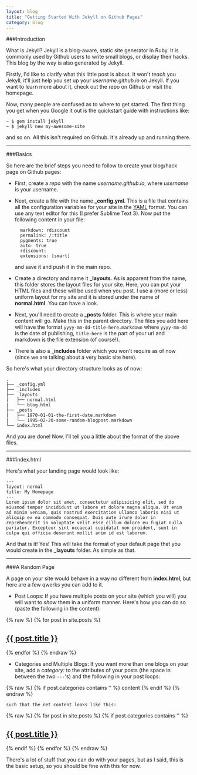 ```yaml
---
layout: blog
title: "Getting Started With Jekyll on Github Pages"
category: blog
---
```


###Introduction

What is Jekyll?
Jekyll is a blog-aware, static site generator in Ruby. It is commonly used by Github users to write small blogs, or display their hacks. This blog by the way is also generated by Jekyll.

Firstly, I'd like to clarify what this little post is about. It won't *teach* you Jekyll, it'll just help you set up your *username.github.io* on Jekyll. If you want to learn more about it, check out the repo on Github or visit the homepage.

Now, many people are confused as to where to get started. The first thing you get when you Google it out is the quickstart guide with instructions like:

	~ $ gem install jekyll
	~ $ jekyll new my-awesome-site

and so on. All this isn't required on Github. It's already up and running there.

---

###Basics

So here are the brief steps you need to follow to create your blog/hack page on Github pages:

* First, create a *repo* with the name *username.github.io*, where *username* is your username.
* Next, create a file with the name **_config.yml**. This is a file that contains all the configuration variables for your site in the [YAML](http://en.wikipedia.org/wiki/YAML) format. You can use any text editor for this (I prefer Sublime Text 3). Now put the following content in your file:

		markdown: rdiscount
		permalink: /:title
		pygments: true
		auto: true
		rdiscount:
		extensions: [smart]

	and save it and push it in the main repo.
* Create a directory and name it **_layouts**. As is apparent from the name, this folder stores the layout files for your site. Here, you can put your HTML files and these will be used when you post. I use a (more or less) uniform layout for my site and it is stored under the name of **normal.html**. You can have a look.
* Next, you'll need to create a **_posts** folder. This is where your main content will go. Make this in the parent directory. The files you add here will have the format `yyyy-mm-dd-title-here.markdown` where `yyyy-mm-dd` is the date of publishing, `title-here` is the part of your url and markdown is the file extension (of course!).
* There is also a **_includes** folder which you won't require as of now (since we are talking about a very basic site here).

So here's what your directory structure looks as of now:

	.
	├── _config.yml
	├── _includes
	├── _layouts
	|   ├── normal.html
	|   └── blog.html
	├── _posts
	|   ├── 1970-01-01-the-first-date.markdown
	|   └── 1995-02-20-some-random-blogpost.markdown
	└── index.html

And you are done! Now, I'll tell you a little about the format of the above files.

---

###index.html

Here's what your landing page would look like:

	---
	layout: normal
	title: My Homepage
	---
	Lorem ipsum dolor sit amet, consectetur adipisicing elit, sed do eiusmod tempor incididunt ut labore et dolore magna aliqua. Ut enim
	ad minim veniam, quis nostrud exercitation ullamco laboris nisi ut aliquip ex ea commodo consequat. Duis aute irure dolor in
	reprehenderit in voluptate velit esse cillum dolore eu fugiat nulla pariatur. Excepteur sint occaecat cupidatat non proident, sunt in
	culpa qui officia deserunt mollit anim id est laborum.

And that is it! Yes! This will take the format of your default page that you would create in the **_layouts** folder. As simple as that.

---

###A Random Page

A page on your site would behave in a way no different from **index.html**, but here are a few qwerks you can add to it.

* Post Loops: If you have multiple posts on your site (which you will) you will want to *show* them in a uniform manner. Here's how you can do so (paste the following in the content):

{% raw %}
		{% for post in site.posts %}
		    <h2>
		      <a href="{{ post.url }}">{{ post.title }}</a>
		    </h2>
		{% endfor %}
{% endraw %}

* Categories and Multiple Blogs: If you want more than one blogs on your site, add a *category:<categoryname>* to the attributes of your posts (the space in between the two `---`'s) and the following in your post loops:

{% raw %}
		{% if post.categories contains '<categoryname>' %}
		  content
		{% endif %}
{% endraw %}

	such that the net content looks like this:

{% raw %}
		{% for post in site.posts %}
		{% if post.categories contains '<categoryname>' %}
		    <h2>
		      <a href="{{ post.url }}">{{ post.title }}</a>
		    </h2>
		{% endif %}
		{% endfor %}
{% endraw %}

There's a lot of stuff that you can do with your pages, but as I said, this is the basic setup, so you should be fine with this for now.
